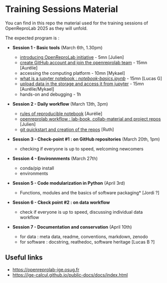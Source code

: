 # Training Sessions Material


You can find in this repo the material used for the training sessions of OpenReproLab 2025 as they will unfold.

The expected program is :

- **Session 1 - Basic tools** (March 6th, 1.30pm)
  - [introducing OpenReproLab initiative](introducing-openreprolab.md) - 5mn [Julien]
  - [create GitHub account and join the openreprolab team](github-basics.md) - 15mn [Aurélie]
  - accessing the computing platform - 10mn [Mykael]
  - [what is a jupyter notebook : *notebook-basics.ipynb*](notebook-basics.ipynb) - 15mn [Lucas G]
  - [upload data in the storage and access it from jupyter](upload_data_cloud.md) - 15mn [Aurélie/Mykael]
  - hands-on and debugging - 1h 

- **Session 2 - Daily workflow** (March 13th, 3pm)
  - [rules of reproducible notebook](reproducible-notebooks.md) [Aurélie]
  - [openreprolab workflow : lab-book, collab-material and project repos](openreprolab-workflow.md) [Julien]
  - [git quickstart and creation of the repos](git-tuto.md)  [Ruth]
 

- **Session 3 - Check-point #1 : on GitHub repositories** (March 20th, 1pm)
  - checking if everyone is up to speed, welcoming newcomers
 
- **Session 4 - Environnments** (March 27th)
  - conda/pip install
  - environments
 
- **Session 5 - Code modularization in Python** (April 3rd)
  - Functions, modules and the basics of software packaging* [Jordi ?]

- **Session 6 - Ckeck point #2 : on data workflow**
  - check if everyone is up to speed, discussing individual data workflow  

- **Session 7 - Documentation and conservation** (April 10th)
  - for data : meta data, readme, conventions, markdown, zenodo
  - for software : docstring, reathedoc, software heritage [Lucas B ?]

## Useful links
- https://openreprolab-ige.osug.fr
- https://ige-calcul.github.io/public-docs/docs/index.html
